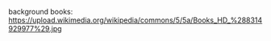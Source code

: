 background books: https://upload.wikimedia.org/wikipedia/commons/5/5a/Books_HD_%288314929977%29.jpg
